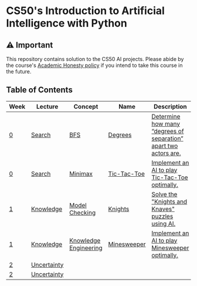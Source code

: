 # CS50's Introduction to Artificial Intelligence with Python

## :warning: Important

This repository contains solution to the CS50 AI projects. Please abide by the course's [Academic Honesty policy](https://cs50.harvard.edu/ai/2020/honesty/) if you intend to take this course in the future.

## Table of Contents

| Week                                           | Lecture                                     | Concept                                                                                  | Name                                           | Description                                                                                                              |
| ---------------------------------------------- | ------------------------------------------- | ---------------------------------------------------------------------------------------- | ---------------------------------------------- | ------------------------------------------------------------------------------------------------------------------------ |
| [0](https://cs50.harvard.edu/ai/2020/weeks/0/) | [Search](https://youtu.be/WbzNRTTrX0g)      | [BFS](https://cs50.harvard.edu/ai/2020/notes/0/#breadth-first-search)                    | [Degrees](lec0/degrees/degrees.py)             | [Determine how many “degrees of separation” apart two actors are.](https://cs50.harvard.edu/ai/2020/projects/0/degrees/) |
| [0](https://cs50.harvard.edu/ai/2020/weeks/0/) | [Search](https://youtu.be/WbzNRTTrX0g)      | [Minimax](https://cs50.harvard.edu/ai/2020/notes/0/#minimax)                             | [Tic-Tac-Toe](lec0/tictactoe/tictactoe.py)     | [Implement an AI to play Tic-Tac-Toe optimally.](https://cs50.harvard.edu/ai/2020/projects/0/tictactoe/)                 |
| [1](https://cs50.harvard.edu/ai/2020/weeks/1/) | [Knowledge](https://youtu.be/HWQLez87vqM)   | [Model Checking](https://cs50.harvard.edu/ai/2020/notes/1/#inference)                    | [Knights](lec1/knights/puzzle.py)              | [Solve the "Knights and Knaves" puzzles using AI.](https://cs50.harvard.edu/ai/2020/projects/1/knights/)                 |
| [1](https://cs50.harvard.edu/ai/2020/weeks/1/) | [Knowledge](https://youtu.be/HWQLez87vqM)   | [Knowledge Engineering](https://cs50.harvard.edu/ai/2020/notes/1/#knowledge-engineering) | [Minesweeper](lec1/minesweeper/minesweeper.py) | [Implement an AI to play Minesweeper optimally.](https://cs50.harvard.edu/ai/2020/projects/1/minesweeper/)               |
| [2](https://cs50.harvard.edu/ai/2020/weeks/2/) | [Uncertainty](https://youtu.be/D8RRq3TbtHU) |                                                                                          |                                                |                                                                                                                          |
| [2](https://cs50.harvard.edu/ai/2020/weeks/2/) | [Uncertainty](https://youtu.be/D8RRq3TbtHU) |                                                                                          |                                                |                                                                                                                          |
